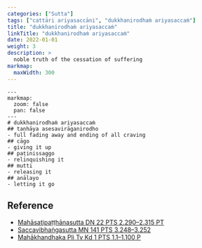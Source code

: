 ```yaml
---
categories: ["Sutta"]
tags: ["cattāri ariyasaccāni", "dukkhanirodhaṁ ariyasaccaṁ"]
title: "dukkhanirodhaṁ ariyasaccaṁ"
linkTitle: "dukkhanirodhaṁ ariyasaccaṁ"
date: 2022-01-01
weight: 3
description: >
  noble truth of the cessation of suffering
markmap:
  maxWidth: 300
---
```


```markmap
---
markmap:
  zoom: false
  pan: false
---
# dukkhanirodhaṁ ariyasaccaṁ
## taṇhāya asesavirāganirodho
- full fading away and ending of all craving
## cāgo
- giving it up
## paṭinissaggo
- relinquishing it
## mutti
- releasing it
## anālayo
- letting it go
```

## Reference

- [Mahāsatipaṭṭhānasutta DN 22 PTS 2.290–2.315 PT](https://suttacentral.net/dn22)
- [Saccavibhaṅgasutta MN 141 PTS 3.248–3.252](https://suttacentral.net/mn141)
- [Mahākhandhaka Pli Tv Kd 1 PTS 1.1–1.100 P](https://suttacentral.net/pli-tv-kd1)